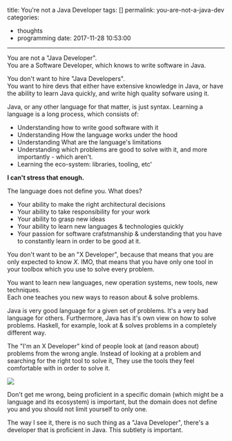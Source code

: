 title: You're not a Java Developer
tags: []
permalink: you-are-not-a-java-dev
categories:
  - thoughts
  - programming
date: 2017-11-28 10:53:00
---

You are not a "Java Developer".  
You are a Software Developer, which knows to write software in Java.

You don't want to hire "Java Developers".  
You want to hire devs that either have extensive knowledge in Java, or have the ability to learn Java quickly, and write high quality sofware using it.

Java, or any other language for that matter, is just syntax. Learning a language is a long process, which consists of:
- Understanding how to write good software with it
- Understanding How the language works under the hood
- Understanding What are the language's limitations
- Understanding which problems are good to solve with it, and more importantly - which aren't.
- Learning the eco-system: libraries, tooling, etc' 

**I can't stress that enough.**

The language does not define you. What does?

- Your ability to make the right architectural decisions
- Your ability to take responsibility for your work
- Your ability to grasp new ideas
- Your ability to learn new languages & technologies quickly
- Your passion for software crafstmanship & understanding that you have to constantly learn in order to be good at it.

You don't want to be an "X Developer", because that means that you are only expected to know *X*. IMO, that means that you have only one tool in your toolbox which you use to solve every problem.

You want to learn new languages, new operation systems, new tools, new techniques.  
Each one teaches you new ways to reason about & solve problems.

Java is very good language for a given set of problems. It's a very bad language for others. Furthermore, Java has it's own view on how to solve problems. Haskell, for example, look at & solves problems in a completely different way.

The "I'm an X Developer" kind of people look at (and reason about) problems from the wrong angle. Instead of looking at a problem and searching for the right tool to solve it, They use the tools they feel comfortable with in order to solve it.

![](/images/2017/11/wrench_hammer_nailgun.png)

Don't get me wrong, being proficient in a specific domain (which might be a language and its ecosystem) is important, but the domain does not define you and you should not limit yourself to only one.

The way I see it, there is no such thing as a "Java Developer", there's a developer that is proficient in Java. This subtlety is important.